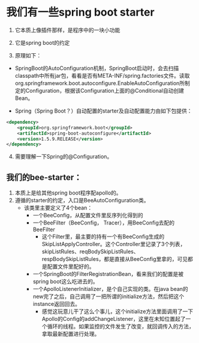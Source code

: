 # 我们有一些spring boot starter

1. 它本质上像插件那样，是程序中的一块小功能

2. 它是spring boot的约定
3. 原理如下：
  * SpringBoot的AutoConfiguration机制，SpringBoot启动时，会去扫描classpath中所有jar包，看看是否有META-INF/spring.factories文件。读取org.springframework.boot.autoconfigure.EnableAutoConfiguration所制定的Configuration，根据该Configuration上面的@Conditional自动创建Bean。

  * Spring（Spring Boot？）自动配置的starter及自动配置能力由如下包提供：
   ```xml
   <dependency>  
       <groupId>org.springframework.boot</groupId>  
       <artifactId>spring-boot-autoconfigure</artifactId>  
       <version>1.5.9.RELEASE</version>  
   </dependency>  
   ```

4. 需要理解一下Spring的@Configuration。

## 我们的bee-starter：

1. 本质上是给其他spring boot程序配apollo的。
2. 遵循的starter的约定，入口是BeeAutoConfiguration类。
   * 该类里主要定义了4个bean：
     * 一个BeeConfig，从配置文件里反序列化得到的
     * 一个BeeFilter（BeeConfig， Tracer），用BeeConfig去配的BeeFilter
       * 这个Filter里，最主要的持有一个有BeeConfig生成的SkipListApplyController。这个Controller里记录了3个列表，skipListRules、reqBodySkipListRules、respBodySkipListRules，都是直接从BeeConfig里拿的，可见都是配置文件里配好的。
     * 一个SpringBoot的FilterRegistrationBean，看来我们的配置是被spring boot这么吃进去的。
     * 一个ApolloListenerInitializer，是个自己实现的类。在java bean的new完了之后，自己调用了一把所谓的initialize方法，然后把这个instance返回回去。
       * 感觉这玩意儿干了这么个事儿，这个initialize方法里面调用了一下Apollo的Config的addChangeListener，这里在未知位置起了一个循环的线程。如果监控的文件发生了改变，就回调传入的方法，拿取最新配置进行处理。

